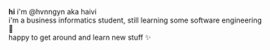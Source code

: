 **hi** i'm @hvnngyn aka haivi <br>
i'm a business informatics student, still learning some software engineering 🧸 <br>
happy to get around and learn new stuff ✨ <br>
<!---
hvndead/hvndead is a ✨ special ✨ repository because its `README.md` (this file) appears on your GitHub profile.
You can click the Preview link to take a look at your changes.
--->
